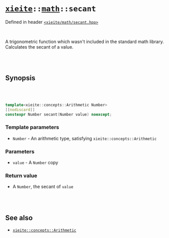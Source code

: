 # [`xieite`](../../README.md)`::`[`math`](../../docs/math.md)`::secant`
Defined in header [`<xieite/math/secant.hpp>`](../../include/xieite/math/secant.hpp)

<br/>

A trigonometric function which wasn't included in the standard math library. Calculates the secant of a value.

<br/><br/>

## Synopsis

<br/><br/>

```cpp
template<xieite::concepts::Arithmetic Number>
[[nodiscard]]
constexpr Number secant(Number value) noexcept;
```
### Template parameters
- `Number` - An arithmetic type, satisfying `xieite::concepts::Arithmetic`
### Parameters
- `value` - A `Number` copy
### Return value
- A `Number`, the secant of `value`

<br/><br/>

## See also
- [`xieite::concepts::Arithmetic`](../../docs/concepts/Arithmetic.md)
